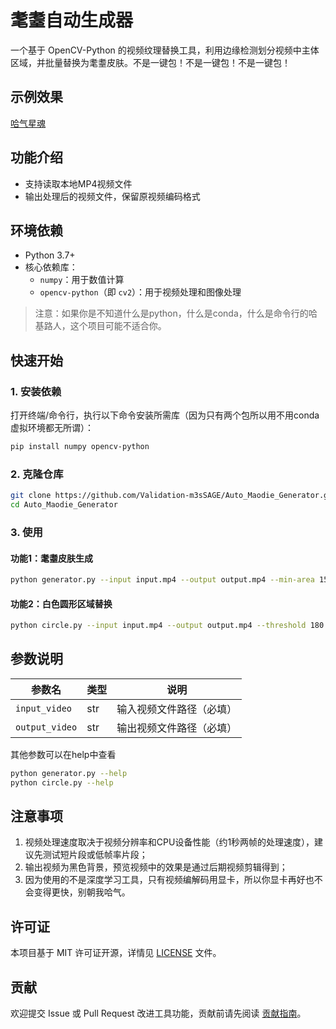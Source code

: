 # 耄耋自动生成器

一个基于 OpenCV-Python 的视频纹理替换工具，利用边缘检测划分视频中主体区域，并批量替换为耄耋皮肤。不是一键包！不是一键包！不是一键包！


## 示例效果

[哈气星魂](https://www.bilibili.com/video/BV1BZsiz2ETF)


## 功能介绍

- 支持读取本地MP4视频文件
- 输出处理后的视频文件，保留原视频编码格式


## 环境依赖

- Python 3.7+
- 核心依赖库：
  - `numpy`：用于数值计算
  - `opencv-python`（即 `cv2`）：用于视频处理和图像处理
> 注意：如果你是不知道什么是python，什么是conda，什么是命令行的哈基路人，这个项目可能不适合你。

## 快速开始

### 1. 安装依赖

打开终端/命令行，执行以下命令安装所需库（因为只有两个包所以用不用conda虚拟环境都无所谓）：

```bash
pip install numpy opencv-python
```

### 2. 克隆仓库

```bash
git clone https://github.com/Validation-m3sSAGE/Auto_Maodie_Generator.git
cd Auto_Maodie_Generator
```
### 3. 使用

#### 功能1：耄耋皮肤生成

```bash
python generator.py --input input.mp4 --output output.mp4 --min-area 150
```

#### 功能2：白色圆形区域替换

```bash
python circle.py --input input.mp4 --output output.mp4 --threshold 180 --min-radius 15 --max-radius 35
```

## 参数说明

| 参数名           | 类型          | 说明                                  |
|------------------|---------------|---------------------------------------|
| `input_video`    | str           | 输入视频文件路径（必填）              |
| `output_video`   | str           | 输出视频文件路径（必填）              |

其他参数可以在help中查看

```bash
python generator.py --help
python circle.py --help
```

## 注意事项

1. 视频处理速度取决于视频分辨率和CPU设备性能（约1秒两帧的处理速度），建议先测试短片段或低帧率片段；
2. 输出视频为黑色背景，预览视频中的效果是通过后期视频剪辑得到；
3. 因为使用的不是深度学习工具，只有视频编解码用显卡，所以你显卡再好也不会变得更快，别朝我哈气。


## 许可证

本项目基于 MIT 许可证开源，详情见 [LICENSE](LICENSE) 文件。


## 贡献

欢迎提交 Issue 或 Pull Request 改进工具功能，贡献前请先阅读 [贡献指南](CONTRIBUTING.md)。